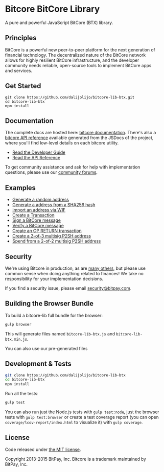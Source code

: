Bitcore BitCore Library
=======

A pure and powerful JavaScript BitCore (BTX) library.

## Principles

BitCore is a powerful new peer-to-peer platform for the next generation of financial technology. The decentralized nature of the BitCore network allows for highly resilient BitCore infrastructure, and the developer community needs reliable, open-source tools to implement BitCore apps and services.

## Get Started

```
git clone https://github.com/dalijolijo/bitcore-lib-btx.git
cd bitcore-lib-btx
npm install
```


## Documentation

The complete docs are hosted here: [bitcore documentation](http://bitcore.io/guide/). There's also a [bitcore API reference](http://bitcore.io/api/) available generated from the JSDocs of the project, where you'll find low-level details on each bitcore utility.

- [Read the Developer Guide](http://bitcore.io/guide/)
- [Read the API Reference](http://bitcore.io/api/)

To get community assistance and ask for help with implementation questions, please use our [community forums](https://forum.bitcore.io/).

## Examples

* [Generate a random address](https://github.com/dalijolijo/bitcore-lib-btx/blob/master/docs/examples.md#generate-a-random-address)
* [Generate a address from a SHA256 hash](https://github.com/dalijolijo/bitcore-lib-btx/blob/master/docs/examples.md#generate-a-address-from-a-sha256-hash)
* [Import an address via WIF](https://github.com/dalijolijo/bitcore-lib-btx/blob/master/docs/examples.md#import-an-address-via-wif)
* [Create a Transaction](https://github.com/dalijolijo/bitcore-lib-btx/blob/master/docs/examples.md#create-a-transaction)
* [Sign a BitCore message](https://github.com/dalijolijo/bitcore-lib-btx/blob/master/docs/examples.md#sign-a-bitcoin-message)
* [Verify a BitCore message](https://github.com/dalijolijo/bitcore-lib-btx/blob/master/docs/examples.md#verify-a-bitcoin-message)
* [Create an OP RETURN transaction](https://github.com/dalijolijo/bitcore-lib-btx/blob/master/docs/examples.md#create-an-op-return-transaction)
* [Create a 2-of-3 multisig P2SH address](https://github.com/dalijolijo/bitcore-lib-btx/blob/master/docs/examples.md#create-a-2-of-3-multisig-p2sh-address)
* [Spend from a 2-of-2 multisig P2SH address](https://github.com/dalijolijo/bitcore-lib-btx/blob/master/docs/examples.md#spend-from-a-2-of-2-multisig-p2sh-address)


## Security

We're using Bitcore in production, as are [many others](http://bitcore.io#projects), but please use common sense when doing anything related to finances! We take no responsibility for your implementation decisions.

If you find a security issue, please email security@bitpay.com.

## Building the Browser Bundle

To build a bitcore-lib full bundle for the browser:

```sh
gulp browser
```

This will generate files named `bitcore-lib-btx.js` and `bitcore-lib-btx.min.js`.

You can also use our pre-generated files

## Development & Tests

```sh
git clone https://github.com/dalijolijo/bitcore-lib-btx
cd bitcore-lib-btx
npm install
```

Run all the tests:

```sh
gulp test
```

You can also run just the Node.js tests with `gulp test:node`, just the browser tests with `gulp test:browser`
or create a test coverage report (you can open `coverage/lcov-report/index.html` to visualize it) with `gulp coverage`.

## License

Code released under [the MIT license](https://github.com/dalijolijo/bitcore-lib-btx/blob/master/LICENSE).

Copyright 2013-2015 BitPay, Inc. Bitcore is a trademark maintained by BitPay, Inc.
